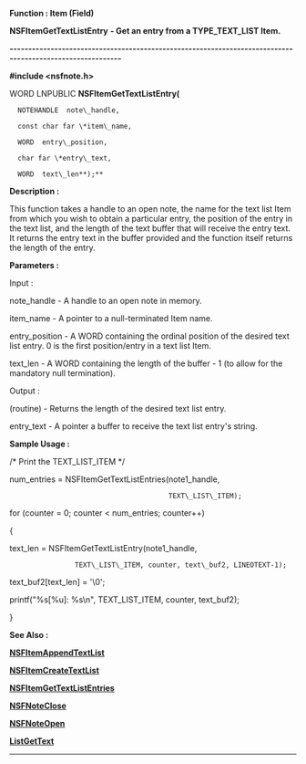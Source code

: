 




<!--
 /\* Font Definitions \*/
 @font-face
 {font-family:Courier;
 panose-1:2 7 4 9 2 2 5 2 4 4;}
@font-face
 {font-family:"Tms Rmn";
 panose-1:2 2 6 3 4 5 5 2 3 4;}
@font-face
 {font-family:Helv;
 panose-1:2 11 6 4 2 2 2 3 2 4;}
@font-face
 {font-family:"Cambria Math";
 panose-1:2 4 5 3 5 4 6 3 2 4;}
 /\* Style Definitions \*/
 p.MsoNormal, li.MsoNormal, div.MsoNormal
 {margin-top:0cm;
 margin-right:0cm;
 margin-bottom:8.0pt;
 margin-left:0cm;
 line-height:107%;
 font-size:11.0pt;
 font-family:"Calibri",sans-serif;}
.MsoChpDefault
 {font-size:11.0pt;}
.MsoPapDefault
 {margin-bottom:8.0pt;
 line-height:107%;}
 /\* Page Definitions \*/
 @page WordSection1
 {size:612.0pt 792.0pt;
 margin:72.0pt 72.0pt 72.0pt 72.0pt;}
div.WordSection1
 {page:WordSection1;}
-->




 


**Function : Item (Field)**



**NSFItemGetTextListEntry** **- Get an
entry from a TYPE\_TEXT\_LIST Item.**


**----------------------------------------------------------------------------------------------------------**



**#include <nsfnote.h>**



WORD
LNPUBLIC **NSFItemGetTextListEntry(**  

      NOTEHANDLE  note\_handle,  

      const char far \*item\_name,  

      WORD  entry\_position,  

      char far \*entry\_text,  

      WORD  text\_len**);**



**Description :**



This
function takes a handle to an open note, the name for the text list Item from
which you wish to obtain a particular entry, the position of the entry in the
text list, and the length of the text buffer that will receive the entry text. 
It returns the entry text in the buffer provided and  the function itself
returns the length of the entry.


 


**Parameters :**



Input :  

note\_handle  -  A handle to an open note in memory.  

  

item\_name  -  A pointer to a null-terminated Item name.    

  

entry\_position  -  A WORD containing the ordinal position of the desired text
list entry.  0 is the first position/entry in a text list Item.  

  

text\_len  -  A WORD containing the length of the buffer - 1 (to allow for the
mandatory null termination).  

  




Output :  

(routine)  -  Returns the length of the desired text list entry.  

  

  

entry\_text  -  A pointer a buffer to receive the text list entry's string.  

  




 **Sample Usage :**


/\* Print the
TEXT\_LIST\_ITEM \*/  

  

num\_entries = NSFItemGetTextListEntries(note1\_handle,  

                                           TEXT\_LIST\_ITEM);  

for (counter = 0; counter < num\_entries; counter++)  

{  

   text\_len = NSFItemGetTextListEntry(note1\_handle,  

                    TEXT\_LIST\_ITEM, counter, text\_buf2, LINEOTEXT-1);  

   text\_buf2[text\_len] = '\0';  

   printf("%s[%u]: %s\n", TEXT\_LIST\_ITEM, counter, text\_buf2);  

}


 **See Also :**


**[NSFItemAppendTextList](NSFItemAppendTextList.md)**


**[NSFItemCreateTextList](NSFItemCreateTextList.md)**


**[NSFItemGetTextListEntries](NSFItemGetTextListEntries.md)**


**[NSFNoteClose](NSFNoteClose.md)**


**[NSFNoteOpen](NSFNoteOpen.md)**


**[ListGetText](ListGetText.md)**



----------------------------------------------------------------------------------------------------------


 





